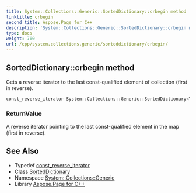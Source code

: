 ```yaml
---
title: System::Collections::Generic::SortedDictionary::crbegin method
linktitle: crbegin
second_title: Aspose.Page for C++
description: 'System::Collections::Generic::SortedDictionary::crbegin method. Gets a reverse iterator to the last const-qualified element of collection (first in reverse) in C++.'
type: docs
weight: 700
url: /cpp/system.collections.generic/sorteddictionary/crbegin/
---
```

## SortedDictionary::crbegin method


Gets a reverse iterator to the last const-qualified element of collection (first in reverse).

```cpp
const_reverse_iterator System::Collections::Generic::SortedDictionary<TKey, TValue>::crbegin() const noexcept
```


### ReturnValue

A reverse iterator pointing to the last const-qualified element in the map (first in reverse).

## See Also

* Typedef [const_reverse_iterator](../const_reverse_iterator/)
* Class [SortedDictionary](../)
* Namespace [System::Collections::Generic](../../)
* Library [Aspose.Page for C++](../../../)
